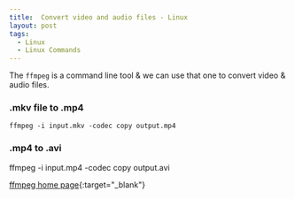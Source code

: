 ```yaml
---
title:  Convert video and audio files - Linux
layout: post
tags:
  - Linux
  - Linux Commands
---
```


The `ffmpeg` is a command line tool & we can use that one to convert video & audio files.

### .mkv file to .mp4

	ffmpeg -i input.mkv -codec copy output.mp4

### .mp4 to .avi

ffmpeg -i input.mp4 -codec copy output.avi


[ffmpeg home page](http://ffmpeg.org/){:target="_blank"}
